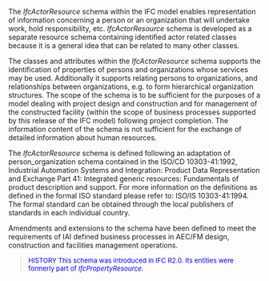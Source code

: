﻿The _IfcActorResource_ schema within the IFC model enables representation of information concerning a person or an organization that will undertake work, hold responsibility, etc. _IfcActorResource_ schema is developed as a separate resource schema containing identified actor related classes because it is a general idea that can be related to many other classes.   
  
The classes and attributes within the _IfcActorResource_ schema supports the identification of properties of persons and organizations whose services may be used. Additionally it supports relating persons to organizations, and relationships between organizations, e.g. to form hierarchical organization structures. The scope of the schema is to be sufficient for the purposes of a model dealing with project design and construction and for management of the constructed facility (within the scope of business processes supported by this release of the IFC model) following project completion. The information content of the schema is not sufficient for the exchange of detailed information about human resources.  
  
The _IfcActorResource_ schema is defined following an adaptation of person_organization schema contained in the ISO/CD 10303-41:1992, Industrial Automation Systems and Integration: Product Data Representation and Exchange Part 41: Integrated generic resources: Fundamentals of product description and support. For more information on the definitions as defined in the formal ISO standard please refer to: ISO/IS 10303-41:1994. The formal standard can be obtained through the local publishers of standards in each individual country.  
  
Amendments and extensions to the schema have been defined to meet the requirements of IAI defined business processes in AEC/FM design, construction and facilities management operations.

> <font size="-1" color="#0000FF">HISTORY This schema was introduced in IFC R2.0. Its entities were formerly
part of <i>IfcPropertyResource</i>.
</font>